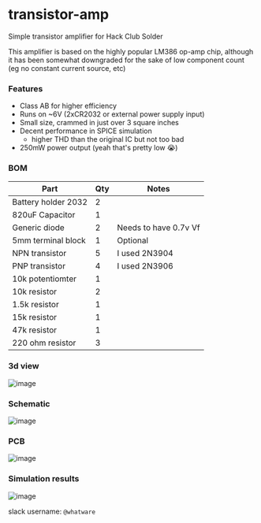 # transistor-amp
Simple transistor amplifier for Hack Club Solder 


This amplifier is based on the highly popular LM386 op-amp chip, although it has been somewhat downgraded for the sake of low component count (eg no constant current source, etc)

### Features
 - Class AB for higher efficiency
 - Runs on ~6V (2xCR2032 or external power supply input)
 - Small size, crammed in just over 3 square inches
 - Decent performance in SPICE simulation
   - higher THD than the original IC but not too bad
 - 250mW power output (yeah that's pretty low 😭)

### BOM
| Part                | Qty   | Notes                       |
| -------------       | ----- | ---                         |
| Battery holder 2032 | 2     |                             |
| 820uF Capacitor     | 1     |                             |
| Generic diode       | 2     | Needs to have 0.7v Vf       |
| 5mm terminal block  | 1     | Optional                    |
| NPN transistor      | 5     | I used 2N3904               |
| PNP transistor      | 4     | I used 2N3906               |
| 10k potentiomter    | 1     |                             |
| 10k resistor        | 2     |                             |
| 1.5k resistor       | 1     |                             |
| 15k resistor        | 1     |                             |
| 47k resistor        | 1     |                             |
| 220 ohm resistor    | 3     |                             |


### 3d view
![image](https://github.com/user-attachments/assets/95aa20b8-7a5c-4b3d-9378-3d589291443f)


### Schematic
![image](https://github.com/user-attachments/assets/14dbc77c-d9ee-4728-a314-54a4c9bcaaf8)


### PCB
![image](https://github.com/user-attachments/assets/b54b6e05-5857-4594-804f-3a218315f89a)


### Simulation results
![image](https://github.com/user-attachments/assets/1c8907fe-2911-48de-a649-2635707a95bd)


slack username: `@whatware`
